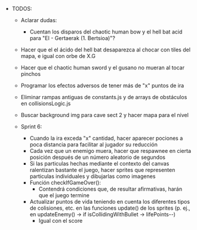 - TODOS:
    - Aclarar dudas:
        - Cuentan los disparos del chaotic human bow y el hell bat acid para "EI - Gertaerak (1. Bertsioa)"?

    - Hacer que el el ácido del hell bat desaparezca al chocar con tiles del mapa, e igual con orbe de X.G
    - Hacer que el chaotic human sword y el gusano no mueran al tocar pinchos
    
    - Programar los efectos adversos de tener más de "x" puntos de ira
    - Eliminar rampas antiguas de constants.js y de arrays de obstáculos en collisionsLogic.js
    - Buscar background img para cave sect 2 y hacer mapa para el nivel
    
    - Sprint 6:
        - Cuando la ira exceda "x" cantidad, hacer aparecer pociones a poca distancia para facilitar al jugador su reducción
        - Cada vez que un enemigo muera, hacer que respawnee en cierta posición después de un número aleatorio de segundos
        - Si las particulas hechas mediante el contexto del canvas ralentizan bastante el juego, hacer sprites que representen particulas individuales y dibujarlas como imagenes
        - Función checkIfGameOver():
            - Contendrá condiciones que, de resultar afirmativas, harán que el juego termine
        - Actualizar puntos de vida teniendo en cuenta los diferentes tipos de colisiones, etc. en las funciones update() de los sprites (p. ej., en updateEnemy() -> if isCollidingWithBullet -> lifePoints--)
            - Igual con el score